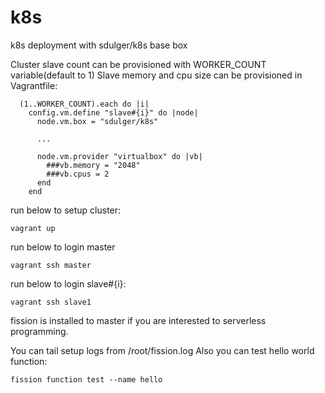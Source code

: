 # k8s
k8s deployment with sdulger/k8s base box

Cluster slave count can be provisioned with WORKER_COUNT variable(default to 1)
Slave memory and cpu size can be provisioned in Vagrantfile:

```
  (1..WORKER_COUNT).each do |i|
    config.vm.define "slave#{i}" do |node|
      node.vm.box = "sdulger/k8s"
      
      ...
      
      node.vm.provider "virtualbox" do |vb|
        ###vb.memory = "2048"
        ###vb.cpus = 2
      end
    end
```

run below to setup cluster:
```
vagrant up
```
run below to login master
```
vagrant ssh master
```
run below to login slave#{i}:
```
vagrant ssh slave1
```

fission is installed to master if you are interested to serverless programming.

You can tail setup logs from /root/fission.log
Also you can test hello world function:
```
fission function test --name hello
```
